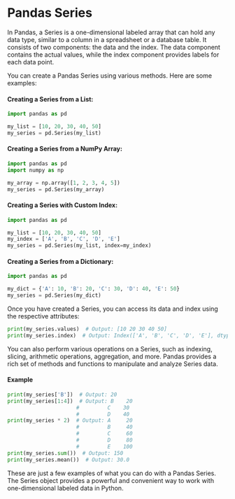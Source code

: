 # Pandas Series
In Pandas, a Series is a one-dimensional labeled array that can hold any data type, similar to a column in a spreadsheet or a database table. It consists of two components: the data and the index. The data component contains the actual values, while the index component provides labels for each data point.

You can create a Pandas Series using various methods. Here are some examples:

#### Creating a Series from a List:
```python
import pandas as pd

my_list = [10, 20, 30, 40, 50]
my_series = pd.Series(my_list)
```
#### Creating a Series from a NumPy Array:
```python
import pandas as pd
import numpy as np

my_array = np.array([1, 2, 3, 4, 5])
my_series = pd.Series(my_array)
```
#### Creating a Series with Custom Index:
```python
import pandas as pd

my_list = [10, 20, 30, 40, 50]
my_index = ['A', 'B', 'C', 'D', 'E']
my_series = pd.Series(my_list, index=my_index)
```
#### Creating a Series from a Dictionary:
```python
import pandas as pd

my_dict = {'A': 10, 'B': 20, 'C': 30, 'D': 40, 'E': 50}
my_series = pd.Series(my_dict)
```

Once you have created a Series, you can access its data and index using the respective attributes:

```python
print(my_series.values)  # Output: [10 20 30 40 50]
print(my_series.index)  # Output: Index(['A', 'B', 'C', 'D', 'E'], dtype='object')
```

You can also perform various operations on a Series, such as indexing, slicing, arithmetic operations, aggregation, and more. Pandas provides a rich set of methods and functions to manipulate and analyze Series data.

#### Example

```python
print(my_series['B'])  # Output: 20
print(my_series[1:4])  # Output: B    20
                      #         C    30
                      #         D    40
print(my_series * 2)  # Output: A     20
                      #         B     40
                      #         C     60
                      #         D     80
                      #         E    100
print(my_series.sum())  # Output: 150
print(my_series.mean())  # Output: 30.0
```

These are just a few examples of what you can do with a Pandas Series. The Series object provides a powerful and convenient way to work with one-dimensional labeled data in Python.
